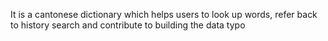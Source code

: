 It is a cantonese dictionary which helps users to look up words, refer back to history search and contribute to building the data typo

